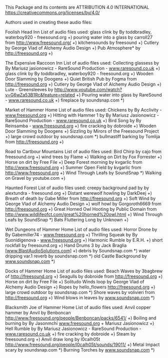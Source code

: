 This Package and its contents are ATTRIBUTION 4.0 INTERNATIONAL
https://creativecommons.org/licenses/by/4.0/

Authors used in creating these audio files:

Foolish Head Inn
List of audio files used:
glass clink by By toddbradley, waterboy920 - freesound.org +)
pouring water into a glass by carroll27 from http://www.freesound.org/ +)
kitchensounds by freesound +)
Cutlery by George Vlad of Alchemy Audio Design +)
Pub Atmosphere* by http://freesound.org +)

The Expensive Raccoon Inn
List of audio files used:
Collecting glassess by By Mariusz jasionowicz - RareSound Production - www.raresound.co.uk +)
glass clink by By toddbradley, waterboy920 - freesound.org +)
Wooden Door Slamming by Doogens +)
Quiet British Pub by Fogma from http://freesound.org +)
Cutlery by George Vlad of Alchemy Audio Design +)
Lute - Greensleeves by http://www.youtube.com/watch?v=G6wZa53B1Rc&feature=related +)
Pouring water into glass by RareSound - www.raresound.co.uk +)
fireplace by soundsnap.com *)

Market of Hammer Home
List of audio files used:
Chickens by By Acclivity - www.freesound.org +)
Hitting with Hammer 1 by By Mariusz Jasionowicz - RareSound Production - www.raresound.co.uk +)
Bird Song by By Reinsamba - www.freesound.org +)
fire cracking by dobroide +)
Wooden Door Slamming by Doogens +)
Sizzling by Mirors of the Freesound Project +)
large crowd outdoor by soundsnap.com *)
bullmastiff barking by Tomlija from http://freesound.org +)

Road to Cartbour Mountains
List of audio files used:
Bird Chirp by cajo from freesound.org +)
wind trees by Flame +)
Walking on Dirt by Fox Forrester +)
Horse on dirt by Free File +)
Deep Forest morning by kvgarlic from http://www.freesound.org +)
Summer Open Field by kvgarlic from http://www.freesound.org +)
Wind Through Leafs by SoundSnap *)
Walking on Gravel by youtube.com +)

Haunted Forest
List of audio files used:
creepy background pad by by alextundra - freesound.org +)
Distant werewolf howling by DarkDeej +)
Breath of death by Gabe Miller from http://freesound.org +)
Soft Wind by George Vlad of Alchemy Audio Design +)
wolf howl by Gorgoroth6669 from http://freesound.org +)
Great Horned Owl Hooting by Public Domain from http://www.wildlifeofct.com/great%20horned%20owl.html +)
Wind Through Leafs by SoundSnap *)
Bats Fluttering Long by Unknown +)

Wet Dungeons of Hammer Home
List of audio files used:
Horror Drone by By Gabemiller74 - www.freesound.org +)
Thrilling Squeak by By Suonidigenova - www.freesound.org +)
Harmonic Rumble by E.R.H. +)
short rockfall by freesound.org +)
Hand Drums 3 by Jack Braglia [www.BlastAudioSolutions.com] +)
debris by Soundsnap.com *)
water dripping var.1 reverb by soundsnap.com *)
old Castle Background by www.soundsnap.com *)

Docks of Hammer Home
List of audio files used:
Beach Waves by 3bagbrew of http://freesound.org +)
Seagulls by dobroide from http://freesound.org +)
Horse on dirt by Free File +)
Solitudo Winds loop by George Vlad of Alchemy Audio Design +)
Ropes by hello_flowers http://freesound.org +)
large crowd outdoor by soundsnap.com *)
Shore waves by volivieri from http://freesound.org +)
Wind blows in leaves by www.soundsnap.com *)

Blacksmith Joe of Hammer Home
List of audio files used:
Anvil copper hammer by Anvil by Benboncan http://www.freesound.org/people/Benboncan/packs/6541/ +)
Boiling and burning by By Jasonmchi www.freesound.org + Mariusz Jasionowicz +)
Hell Rumble by By Mariusz Jasionowicz - RareSound Production - www.raresound.co.uk +)
fire cracking by dobroide +)
Steam by freesound.org +)
Anvil draw long by l0calh05t http://www.freesound.org/people/l0calh05t/sounds/19011/ +)
Metal Impact scary by soundsnap.com *)
Burning Torches by www.soundsnap.com *)